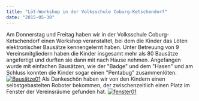 ```yaml
---
title: "Löt-Workshop in der Volksschule Coburg-Ketschendorf"
date: "2015-05-30"
---
```


Am Donnerstag und Freitag haben wir in der Volksschule Coburg-Ketschendorf einen Workshop veranstaltet, bei dem die Kinder das Löten elektronischer Bausätze kennengelernt haben. Unter Betreuung von 9 Vereinsmitgliedern haben die Kinder insgesamt mehr als 80 Bausätze angefertigt und durften sie dann mit nach Hause nehmen. Angefangen wurde mit einfachen Bausätzen, wie der "Badge" und dem "Hasen" und am Schluss konnten die Kinder sogar einen "Pentabug" zusammenlöten. [![Bausätze01](../images/Bausätze01-300x168.jpg)](https://hackzogtum-coburg.de/wp-content/uploads/2015/05/Bausätze01.jpg) Als Dankeschön haben wir von den Kindern einen selbstgebastelten Roboter bekommen, der zwischenzeitlich einen Platz im Fenster der Vereinsräume gefunden hat. [![fenster01](../images/fenster01-168x300.jpg)](https://hackzogtum-coburg.de/wp-content/uploads/2015/05/fenster01.jpg)
